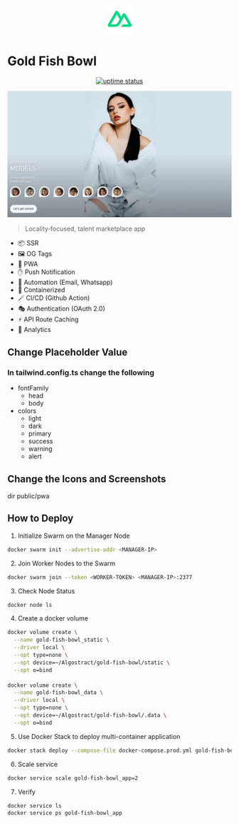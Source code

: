 <p align="center">
  <img src="./public/logo.png" lt="Logo" width="65" />
<p>

# Gold Fish Bowl

<p align="center">
  <a href="https://shirsendu-bairagi.betteruptime.com">
    <img src="https://uptime.betterstack.com/status-badges/v3/monitor/10aqw.svg" alt="uptime status">
  </a>
</p>

![Landing](public/previews/landing.webp)

> Locality‑focused, talent marketplace app

- 📦 SSR
- 🖼️ OG Tags
- 🚀 PWA
- ✋ Push Notification
- 🤖 Automation (Email, Whatsapp)
- 🐋 Containerized
- 🪄 CI/CD (Github Action)
- 🎭 Authentication (OAuth 2.0)
- ⚡️ API Route Caching
- 📐 Analytics

## Change Placeholder Value

### In tailwind.config.ts change the following

- fontFamily
  - head
  - body
- colors
  - light
  - dark
  - primary
  - success
  - warning
  - alert

## Change the Icons and Screenshots

dir public/pwa

## How to Deploy

1. Initialize Swarm on the Manager Node

```bash
docker swarm init --advertise-addr <MANAGER-IP>
```

2. Join Worker Nodes to the Swarm

```bash
docker swarm join --token <WORKER-TOKEN> <MANAGER-IP>:2377
```

3. Check Node Status

```bash
docker node ls
```

4. Create a docker volume

```bash
docker volume create \
  --name gold-fish-bowl_static \
  --driver local \
  --opt type=none \
  --opt device=~/Algostract/gold-fish-bowl/static \
  --opt o=bind

docker volume create \
  --name gold-fish-bowl_data \
  --driver local \
  --opt type=none \
  --opt device=~/Algostract/gold-fish-bowl/.data \
  --opt o=bind
```

5. Use Docker Stack to deploy multi-container application

```bash
docker stack deploy --compose-file docker-compose.prod.yml gold-fish-bowl
```

6. Scale service

```bash
docker service scale gold-fish-bowl_app=2
```

7. Verify

```bash
docker service ls
docker service ps gold-fish-bowl_app
```
